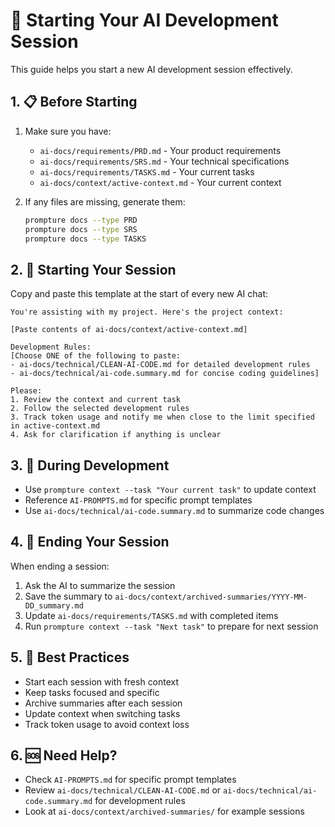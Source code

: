# 🚀 Starting Your AI Development Session

This guide helps you start a new AI development session effectively.

## 1. 📋 Before Starting

1. Make sure you have:
   - `ai-docs/requirements/PRD.md` - Your product requirements
   - `ai-docs/requirements/SRS.md` - Your technical specifications
   - `ai-docs/requirements/TASKS.md` - Your current tasks
   - `ai-docs/context/active-context.md` - Your current context

2. If any files are missing, generate them:
   ```bash
   prompture docs --type PRD
   prompture docs --type SRS
   prompture docs --type TASKS
   ```

## 2. 🎯 Starting Your Session

Copy and paste this template at the start of every new AI chat:

```
You're assisting with my project. Here's the project context:

[Paste contents of ai-docs/context/active-context.md]

Development Rules:
[Choose ONE of the following to paste:
- ai-docs/technical/CLEAN-AI-CODE.md for detailed development rules
- ai-docs/technical/ai-code.summary.md for concise coding guidelines]

Please:
1. Review the context and current task
2. Follow the selected development rules
3. Track token usage and notify me when close to the limit specified in active-context.md
4. Ask for clarification if anything is unclear
```

## 3. 🔄 During Development

- Use `prompture context --task "Your current task"` to update context
- Reference `AI-PROMPTS.md` for specific prompt templates
- Use `ai-docs/technical/ai-code.summary.md` to summarize code changes

## 4. 📝 Ending Your Session

When ending a session:
1. Ask the AI to summarize the session
2. Save the summary to `ai-docs/context/archived-summaries/YYYY-MM-DD_summary.md`
3. Update `ai-docs/requirements/TASKS.md` with completed items
4. Run `prompture context --task "Next task"` to prepare for next session

## 5. 🧠 Best Practices

- Start each session with fresh context
- Keep tasks focused and specific
- Archive summaries after each session
- Update context when switching tasks
- Track token usage to avoid context loss

## 6. 🆘 Need Help?

- Check `AI-PROMPTS.md` for specific prompt templates
- Review `ai-docs/technical/CLEAN-AI-CODE.md` or `ai-docs/technical/ai-code.summary.md` for development rules
- Look at `ai-docs/context/archived-summaries/` for example sessions 